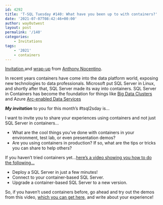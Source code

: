 ```yaml
---
id: 4292
title: 'T-SQL Tuesday #140: What have you been up to with containers?'
date: '2021-07-07T08:42:46+00:00'
author: way0utwest
layout: post
permalink: '/140'
categories:
    - Invitations
tags:
    - '2021'
    - containers
---
```


[Invitation ](https://www.centinosystems.com/blog/sql/t-sql-tuesday-140-what-have-you-been-up-to-with-containers/)and [wrap-up](https://www.centinosystems.com/blog/sql/t-sql-tuesday-140-wrap-up-what-have-you-been-up-to-with-containers/) from [Anthony Nocentino](https://www.centinosystems.com/blog/).

In recent years containers have come into the data platform world, exposing new technologies to data professionals. Microsoft put SQL Server in Linux, and shortly after that, SQL Server made its way into containers. SQL Server in Containers has become the foundation for things like [Big Data Clusters](https://docs.microsoft.com/en-us/sql/big-data-cluster/big-data-cluster-overview?view=sql-server-ver15) and Azure [Arc-enabled Data Services](https://azure.microsoft.com/en-us/services/azure-arc/hybrid-data-services/)

***My invitation*** to you for this month’s #tsql2sday is…

I want to invite you to share your experiences using containers and not just SQL Server in containers…

- What are the cool things you’ve done with containers in your environment, test lab, or even presentation demos?
- Are you using containers in production? If so, what are the tips or tricks you can share to help others?

If you haven’t tried containers yet…[here’s a video showing you how to do the following…](https://channel9.msdn.com/Shows/Data-Exposed/Learn-How-to-Deploy-SQL-Server-2019-in-Containers-in-Just-Minutes)

- Deploy a SQL Server in just a few minutes!
- Connect to your container-based SQL Server.
- Upgrade a container-based SQL Server to a new version.

So, if you haven’t used containers before, go ahead and try out the demos from this video, [which you can get here](https://github.com/nocentino/Presentations/tree/master/2020/DataExposed), and write about your experience!